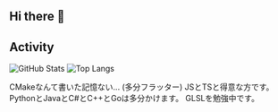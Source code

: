 ## Hi there 👋

<!--
**Oshota501/Oshota501** is a ✨ _special_ ✨ repository because its `README.md` (this file) appears on your GitHub profile.

Here are some ideas to get you started:

- 🔭 I’m currently working on ...
- 🌱 I’m currently learning ...
- 👯 I’m looking to collaborate on ...
- 🤔 I’m looking for help with ...
- 💬 Ask me about ...
- 📫 How to reach me: ...
- 😄 Pronouns: ...
- ⚡ Fun fact: ...
-->

## Activity

![GitHub Stats](https://github-readme-stats.vercel.app/api?username=Oshota501&show_icons=true&theme=dark)
![Top Langs](https://github-readme-stats.vercel.app/api/top-langs/?username=Oshota501&layout=compact&theme=dark)

CMakeなんて書いた記憶ない... (多分フラッター)
JSとTSと得意な方です。
PythonとJavaとC#とC++とGoは多分かけます。
GLSLを勉強中です。
